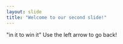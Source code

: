 ```yaml
---
layout: slide
title: "Welcome to our second slide!"
---
```

"in it to win it"
Use the left arrow to go back!
